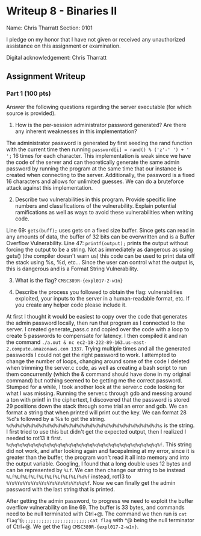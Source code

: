 # Writeup 8 - Binaries II

Name: Chris Tharratt
Section: 0101

I pledge on my honor that I have not given or received any unauthorized assistance on this assignment or examination.

Digital acknowledgement: Chris Tharratt

## Assignment Writeup

### Part 1 (100 pts)
Answer the following questions regarding the server executable (for which source is provided).

1. How is the per-session administrator password generated? Are there any inherent weaknesses in this implementation?

The administrator password is generated by first seeding the rand function with the current time then running `password[i] = rand() % ('z'-' ') + ' ';` 16 times for each character. This implementation is weak since we have the code of the server and can theoretically generate the same admin password by running the program at the same time that our instance is created when connecting to the server. Additionally, the password is a fixed 16 characters and allows for unlimited guesses. We can do a bruteforce attack against this implementation. 

2. Describe two vulnerabilities in this program. Provide specific line numbers and classifications of the vulnerability. Explain potential ramifications as well as ways to avoid these vulnerabilities when writing code.

Line 69: `gets(buff);` uses gets on a fixed size buffer. Since gets can read in any amounts of data, the buffer of 32 bits can be overwritten and is a Buffer Overflow Vulnerability.
Line 47: `printf(output);` prints the output without forcing the output to be a string. Not as immediately as dangerous as using gets() (the compiler doesn't warn us) this code can be used to print data off the stack using %s, %d, etc... Since the user can control what the output is, this is dangerous and is a Format String Vulnerability. 

3. What is the flag?
`CMSC389R-{expl017-2-w1n}`

4. Describe the process you followed to obtain the flag: vulnerabilities exploited, your inputs to the server in a human-readable format, etc. If you create any helper code please include it.

At first I thought it would be easiest to copy over the code that generates the admin password locally, then run that program as I connected to the server. I created generate_pass.c and copied over the code with a loop to create 5 passwords to compensate for latency. I then compiled it and ran the command `./a.out & nc ec2-18-222-89-163.us-east-2.compute.amazonaws.com 1337`. Trying multiple times and all the generated passwords I could not get the right password to work. I attempted to change the number of loops, changing around some of the code I deleted when trimming the server.c code, as well as creating a bash script to run them concurrently (which the & command should have done in my original command) but nothing seemed to be getting me the correct password. Stumped for a while, I took another look at the server.c code looking for what I was missing. Running the server.c through gdb and messing around a ton with printf in the ciphertext, I discovered that the password is stored 29 positions down the stack through some trial an error and gdb. We can format a string that when printed will print out the key. We can format 28 %d's followed by a %s to get the string. `%d%d%d%d%d%d%d%d%d%d%d%d%d%d%d%d%d%d%d%d%d%d%d%d%d%d%d%d%s` is the string. I first tried to use this but didn't get the expected output, then I realized I needed to rot13 it first. `%q%q%q%q%q%q%q%q%q%q%q%q%q%q%q%q%q%q%q%q%q%q%q%q%q%q%q%q%f`. This string did not work, and after looking again and facepalming at my error, since it is greater than the buffer, the program won't read it all into memory and into the output variable. Googling, I found that a long double uses 12 bytes and can be represented by `%Lf`. We can then change our string to be instead `%Lf%Lf%Lf%Lf%Lf%Lf%Lf%Lf%Lf%d%f` instead, rot13 to `%Ys%Ys%Ys%Ys%Ys%Ys%Ys%Ys%Ys%q%f`. Now we can finally get the admin password with the last string that is printed.

After getting the admin password, to progress we need to exploit the buffer overflow vulnerability on line 69. The buffer is 33 bytes, and commands need to be null terminated with Ctrl+@. The command we then run is `cat flag^@;;;;;;;;;;;;;;;;;;;;;;;;;cat flag` with ^@ being the null terminator of Ctrl+@. We get the flag `CMSC389R-{expl017-2-w1n}`. 
                                  
